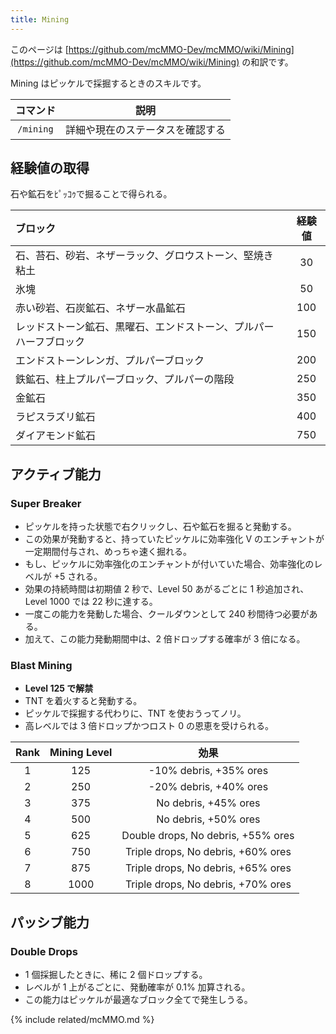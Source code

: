 ```yaml
---
title: Mining
---
```


このページは [https://github.com/mcMMO-Dev/mcMMO/wiki/Mining](https://github.com/mcMMO-Dev/mcMMO/wiki/Mining) の和訳です。

Mining はピッケルで採掘するときのスキルです。

|コマンド|説明|
|:------:|:--:|
|`/mining`|詳細や現在のステータスを確認する|

## 経験値の取得
石や鉱石をﾋﾟｯｺｩで掘ることで得られる。

|       ブロック       | 経験値 |
|:---------------------|:------:|
石、苔石、砂岩、ネザーラック、グロウストーン、堅焼き粘土 |  30
氷塊 |  50
赤い砂岩、石炭鉱石、ネザー水晶鉱石 | 100
レッドストーン鉱石、黒曜石、エンドストーン、プルパーハーフブロック | 150
エンドストーンレンガ、プルパーブロック | 200
鉄鉱石、柱上プルパーブロック、プルパーの階段 | 250
金鉱石 | 350
ラピスラズリ鉱石 | 400
ダイアモンド鉱石 | 750

## アクティブ能力

### Super Breaker
  * ピッケルを持った状態で右クリックし、石や鉱石を掘ると発動する。
  * この効果が発動すると、持っていたピッケルに効率強化 V のエンチャントが一定期間付与され、めっちゃ速く掘れる。
  * もし、ピッケルに効率強化のエンチャントが付いていた場合、効率強化のレベルが +5 される。
  * 効果の持続時間は初期値 2 秒で、Level 50 あがるごとに 1 秒追加され、Level 1000 では 22 秒に達する。
  * 一度この能力を発動した場合、クールダウンとして 240 秒間待つ必要がある。
  * 加えて、この能力発動期間中は、2 倍ドロップする確率が 3 倍になる。

### Blast Mining
  * **Level 125 で解禁**
  * TNT を着火すると発動する。
  * ピッケルで採掘する代わりに、TNT を使おうってノリ。
  * 高レベルでは 3 倍ドロップかつロスト 0 の恩恵を受けられる。

| Rank | Mining Level | 効果 |
|:----:|:------------:|:----:|
|  1   |     125      | -10% debris, +35% ores
|  2   |     250      | -20% debris, +40% ores
|  3   |     375      | No debris, +45% ores
|  4   |     500      | No debris, +50% ores
|  5   |     625      | Double drops, No debris, +55% ores
|  6   |     750      | Triple drops, No debris, +60% ores
|  7   |     875      | Triple drops, No debris, +65% ores
|  8   |     1000     | Triple drops, No debris, +70% ores


## パッシブ能力

### Double Drops
  * 1 個採掘したときに、稀に 2 個ドロップする。
  * レベルが 1 上がるごとに、発動確率が 0.1% 加算される。
  * この能力はピッケルが最適なブロック全てで発生しうる。

{% include related/mcMMO.md %}
